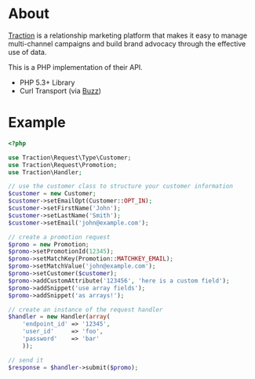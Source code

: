 # About

[Traction][1] is a relationship marketing platform that makes it easy to manage multi-channel campaigns and build brand advocacy through the effective use of data.

This is a PHP implementation of their API.

* PHP 5.3+ Library
* Curl Transport (via [Buzz][2])

# Example

```php
<?php

use Traction\Request\Type\Customer;
use Traction\Request\Promotion;
use Traction\Handler;

// use the customer class to structure your customer information
$customer = new Customer;
$customer->setEmailOpt(Customer::OPT_IN);
$customer->setFirstName('John');
$customer->setLastName('Smith');
$customer->setEmail('john@example.com');

// create a promotion request
$promo = new Promotion;
$promo->setPromotionId(12345);
$promo->setMatchKey(Promotion::MATCHKEY_EMAIL);
$promo->setMatchValue('john@example.com');
$promo->setCustomer($customer);
$promo->addCustomAttribute('123456', 'here is a custom field');
$promo->addSnippet('use array fields');
$promo->addSnippet('as arrays!');

// create an instance of the request handler
$handler = new Handler(array(
    'endpoint_id' => '12345',
    'user_id'     => 'foo',
    'password'    => 'bar'
    ));

// send it
$response = $handler->submit($promo);
```

[1]: http://traction-digital.com
[2]: https://github.com/kriswallsmith/Buzz